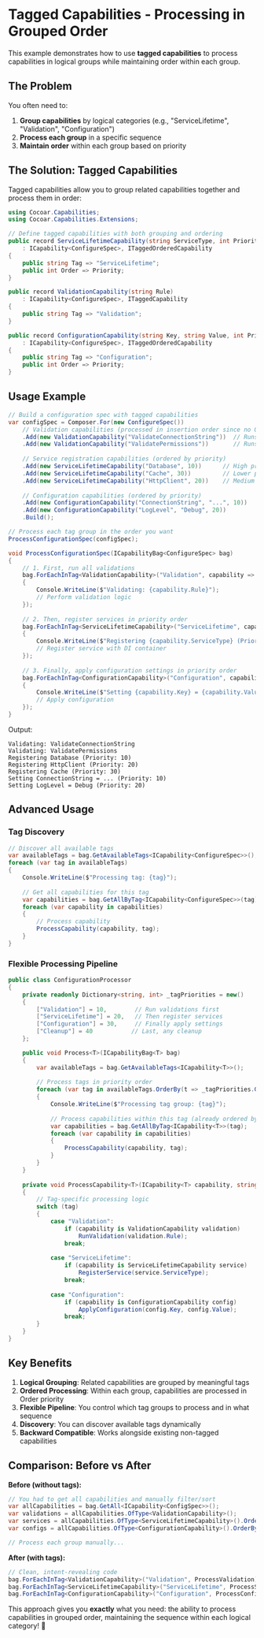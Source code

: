# Tagged Capabilities - Processing in Grouped Order

This example demonstrates how to use **tagged capabilities** to process capabilities in logical groups while maintaining order within each group.

## The Problem

You often need to:
1. **Group capabilities** by logical categories (e.g., "ServiceLifetime", "Validation", "Configuration")
2. **Process each group** in a specific sequence
3. **Maintain order** within each group based on priority

## The Solution: Tagged Capabilities

Tagged capabilities allow you to group related capabilities together and process them in order:

```csharp
using Cocoar.Capabilities;
using Cocoar.Capabilities.Extensions;

// Define tagged capabilities with both grouping and ordering
public record ServiceLifetimeCapability(string ServiceType, int Priority) 
    : ICapability<ConfigureSpec>, ITaggedOrderedCapability
{
    public string Tag => "ServiceLifetime";
    public int Order => Priority;
}

public record ValidationCapability(string Rule) 
    : ICapability<ConfigureSpec>, ITaggedCapability
{
    public string Tag => "Validation";
}

public record ConfigurationCapability(string Key, string Value, int Priority) 
    : ICapability<ConfigureSpec>, ITaggedOrderedCapability
{
    public string Tag => "Configuration";
    public int Order => Priority;
}
```

## Usage Example

```csharp
// Build a configuration spec with tagged capabilities
var configSpec = Composer.For(new ConfigureSpec())
    // Validation capabilities (processed in insertion order since no Order specified)
    .Add(new ValidationCapability("ValidateConnectionString"))  // Runs first
    .Add(new ValidationCapability("ValidatePermissions"))       // Runs second
    
    // Service registration capabilities (ordered by priority)
    .Add(new ServiceLifetimeCapability("Database", 10))      // High priority
    .Add(new ServiceLifetimeCapability("Cache", 30))         // Lower priority
    .Add(new ServiceLifetimeCapability("HttpClient", 20))    // Medium priority
    
    // Configuration capabilities (ordered by priority)
    .Add(new ConfigurationCapability("ConnectionString", "...", 10))
    .Add(new ConfigurationCapability("LogLevel", "Debug", 20))
    .Build();

// Process each tag group in the order you want
ProcessConfigurationSpec(configSpec);

void ProcessConfigurationSpec(ICapabilityBag<ConfigureSpec> bag)
{
    // 1. First, run all validations
    bag.ForEachInTag<ValidationCapability>("Validation", capability =>
    {
        Console.WriteLine($"Validating: {capability.Rule}");
        // Perform validation logic
    });
    
    // 2. Then, register services in priority order
    bag.ForEachInTag<ServiceLifetimeCapability>("ServiceLifetime", capability =>
    {
        Console.WriteLine($"Registering {capability.ServiceType} (Priority: {capability.Priority})");
        // Register service with DI container
    });
    
    // 3. Finally, apply configuration settings in priority order
    bag.ForEachInTag<ConfigurationCapability>("Configuration", capability =>
    {
        Console.WriteLine($"Setting {capability.Key} = {capability.Value} (Priority: {capability.Priority})");
        // Apply configuration
    });
}
```

Output:
```
Validating: ValidateConnectionString
Validating: ValidatePermissions
Registering Database (Priority: 10)
Registering HttpClient (Priority: 20)  
Registering Cache (Priority: 30)
Setting ConnectionString = ... (Priority: 10)
Setting LogLevel = Debug (Priority: 20)
```

## Advanced Usage

### Tag Discovery

```csharp
// Discover all available tags
var availableTags = bag.GetAvailableTags<ICapability<ConfigureSpec>>();
foreach (var tag in availableTags)
{
    Console.WriteLine($"Processing tag: {tag}");
    
    // Get all capabilities for this tag
    var capabilities = bag.GetAllByTag<ICapability<ConfigureSpec>>(tag);
    foreach (var capability in capabilities)
    {
        // Process capability
        ProcessCapability(capability, tag);
    }
}
```

### Flexible Processing Pipeline

```csharp
public class ConfigurationProcessor
{
    private readonly Dictionary<string, int> _tagPriorities = new()
    {
        ["Validation"] = 10,        // Run validations first
        ["ServiceLifetime"] = 20,   // Then register services
        ["Configuration"] = 30,     // Finally apply settings
        ["Cleanup"] = 40           // Last, any cleanup
    };

    public void Process<T>(ICapabilityBag<T> bag)
    {
        var availableTags = bag.GetAvailableTags<ICapability<T>>();
        
        // Process tags in priority order
        foreach (var tag in availableTags.OrderBy(t => _tagPriorities.GetValueOrDefault(t, 999)))
        {
            Console.WriteLine($"Processing tag group: {tag}");
            
            // Process capabilities within this tag (already ordered by IOrderedCapability)
            var capabilities = bag.GetAllByTag<ICapability<T>>(tag);
            foreach (var capability in capabilities)
            {
                ProcessCapability(capability, tag);
            }
        }
    }
    
    private void ProcessCapability<T>(ICapability<T> capability, string tag)
    {
        // Tag-specific processing logic
        switch (tag)
        {
            case "Validation":
                if (capability is ValidationCapability validation)
                    RunValidation(validation.Rule);
                break;
                
            case "ServiceLifetime":
                if (capability is ServiceLifetimeCapability service)
                    RegisterService(service.ServiceType);
                break;
                
            case "Configuration":
                if (capability is ConfigurationCapability config)
                    ApplyConfiguration(config.Key, config.Value);
                break;
        }
    }
}
```

## Key Benefits

1. **Logical Grouping**: Related capabilities are grouped by meaningful tags
2. **Ordered Processing**: Within each group, capabilities are processed in Order priority
3. **Flexible Pipeline**: You control which tag groups to process and in what sequence
4. **Discovery**: You can discover available tags dynamically
5. **Backward Compatible**: Works alongside existing non-tagged capabilities

## Comparison: Before vs After

**Before (without tags):**
```csharp
// You had to get all capabilities and manually filter/sort
var allCapabilities = bag.GetAll<ICapability<ConfigSpec>>();
var validations = allCapabilities.OfType<ValidationCapability>();
var services = allCapabilities.OfType<ServiceLifetimeCapability>().OrderBy(s => s.Priority);
var configs = allCapabilities.OfType<ConfigurationCapability>().OrderBy(c => c.Priority);

// Process each group manually...
```

**After (with tags):**
```csharp
// Clean, intent-revealing code
bag.ForEachInTag<ValidationCapability>("Validation", ProcessValidation);
bag.ForEachInTag<ServiceLifetimeCapability>("ServiceLifetime", ProcessService);
bag.ForEachInTag<ConfigurationCapability>("Configuration", ProcessConfig);
```

This approach gives you **exactly** what you need: the ability to process capabilities in grouped order, maintaining the sequence within each logical category! 🎯